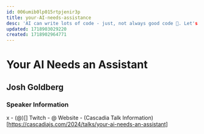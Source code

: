```yaml
---
id: 006umib0lp015rtpjenir3p
title: your-AI-needs-assistance
desc: 'AI can write lots of code - just, not always good code 😬. Let's see how our existing tests and tools can work alongside new AI fanciness to make the most productive dev cycles we've ever seen. 🚀'
updated: 1718903029220
created: 1718902964771
---
```

# Your AI Needs an Assistant
## Josh Goldberg

### Speaker Information
x - (@)[]
Twitch - @
Website - 
(Cascadia Talk Information)[https://cascadiajs.com/2024/talks/your-ai-needs-an-assistant]
